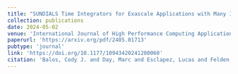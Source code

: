 ```yaml
---
title: "SUNDIALS Time Integrators for Exascale Applications with Many Independent ODE Systems"
collection: publications
date: 2024-05-02
venue: 'International Journal of High Performance Computing Applications'
paperurl: 'https://arxiv.org/pdf/2405.01713'
pubtype: 'journal'
link: 'https://doi.org/10.1177/10943420241280060'
citation: 'Balos, Cody J. and Day, Marc and Esclapez, Lucas and Felden, Anne M. and Gardner, David J. and Hassanaly, Malik and Reynolds, Daniel R. and Rood, Jon and Sexton, Jean M. and Wimer, Nicholas T. and Woodward, Carol S. (2025).&quot; SUNDIALS Time Integrators for Exascale Applications with Many Independent ODE Systems.&quot; <i>International Journal of High Performance Computing Applications</i> Vol. 39, Iss. 1, pp. 123-146.'
---
```

